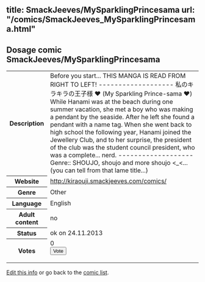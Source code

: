 title: SmackJeeves/MySparklingPrincesama
url: "/comics/SmackJeeves_MySparklingPrincesama.html"
---
Dosage comic SmackJeeves/MySparklingPrincesama
-----------------------------------------

<p id="msg"></p>
<script type="text/javascript">
if (window.location.search === '?edit_info_mail=sent_ok') {
  var elem = document.getElementById("msg");
  elem.innerHTML = 'Edited information sucessfully sent for review, which is usually done daily. Thanks!';
  elem.className = 'ok';
}
</script>
<table class="comicinfo">
<tr>
<th>Description</th><td>Before you start... THIS MANGA IS READ FROM RIGHT TO LEFT! ------------------- 私のキラキラの王子様 ♥ (My Sparkling Prince-sama ♥) While Hanami was at the beach during one summer vacation, she met a boy who was making a pendant by the seaside. After he left she found a pendant with a name tag. When she went back to high school the following year, Hanami joined the Jewellery Club, and to her surprise, the president of the club was the student council president, who was a complete... nerd. ------------------- Genre:: SHOUJO, shoujo and more shoujo &lt;_&lt;... (you can tell from that lame title...)</td>
</tr>
<tr>
<th>Website</th><td><a href="http://kiraouji.smackjeeves.com/comics/">http://kiraouji.smackjeeves.com/comics/</a></td>
</tr>
<tr>
<th>Genre</th><td>Other</td>
</tr>
<tr>
<th>Language</th><td>English</td>
</tr>
<tr>
<th>Adult content</th><td>no</td>
</tr>
<tr>
<th>Status</th><td>ok on 24.11.2013</td>
</tr>
<tr>
<th>Votes</th><td>0
<form action="http://gaecounter.appspot.com/count/" method="POST">
<input name="name" type="hidden" value="SmackJeeves_MySparklingPrincesama"/>
<input name="uid" type="hidden" id="voteuid" value=""/>
<input type="submit" value="Vote"/>
</form>
</td>
</tr>
</table>
<script type="text/javascript">
var ua = navigator.userAgent;
document.getElementById("voteuid").value = ua.replace(/[^a-zA-Z0-9\._:]/g , "_");;
</script>

[Edit this info](SmackJeeves_MySparklingPrincesama_edit.html) or go back to the [comic list](../comic-index.html).
